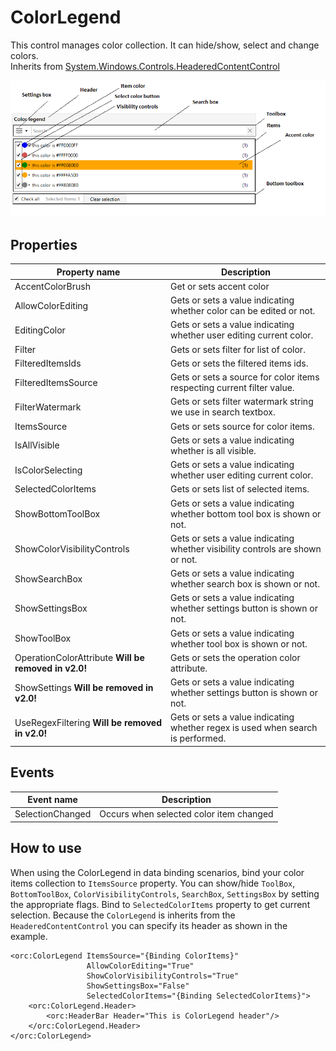 ColorLegend
===========

This control manages color collection. It can hide/show, select and change colors.
<br />Inherits from [System.Windows.Controls.HeaderedContentControl][1]

![ColorLegend 01][2]

## Properties

Property name|Description
-|-
AccentColorBrush|Get or sets accent color
AllowColorEditing|Gets or sets a value indicating whether color can be edited or not.
EditingColor|Gets or sets a value indicating whether user editing current color.
Filter|Gets or sets filter for list of color.
FilteredItemsIds|Gets or sets the filtered items ids.
FilteredItemsSource|Gets or sets a source for color items respecting current filter value.
FilterWatermark|Gets or sets filter watermark string we use in search textbox.
ItemsSource|Gets or sets source for color items.
IsAllVisible|Gets or sets a value indicating whether is all visible.
IsColorSelecting|Gets or sets a value indicating whether user editing current color.
SelectedColorItems|Gets or sets list of selected items.
ShowBottomToolBox|Gets or sets a value indicating whether bottom tool box is shown or not.
ShowColorVisibilityControls|Gets or sets a value indicating whether visibility controls are shown or not.
ShowSearchBox|Gets or sets a value indicating whether search box is shown or not.
ShowSettingsBox|Gets or sets a value indicating whether settings button is shown or not.
ShowToolBox|Gets or sets a value indicating whether tool box is shown or not.
OperationColorAttribute **Will be removed in v2.0!**|Gets or sets the operation color attribute.
ShowSettings **Will be removed in v2.0!**|Gets or sets a value indicating whether settings button is shown or not.
UseRegexFiltering **Will be removed in v2.0!**|Gets or sets a value indicating whether regex is used when search is performed.

## Events

Event name|Description
-|-
SelectionChanged|Occurs when selected color item changed

## How to use

When using the ColorLegend in data binding scenarios, bind your color items collection to `ItemsSource` property. You can show/hide `ToolBox`, `BottomToolBox`, `ColorVisibilityControls`, `SearchBox`, `SettingsBox` by setting the appropriate flags. Bind to `SelectedColorItems` property to get current selection.
Because the `ColorLegend` is inherits from the `HeaderedContentControl` you can specify its header as shown in the example.

```
<orc:ColorLegend ItemsSource="{Binding ColorItems}"
                 AllowColorEditing="True"
                 ShowColorVisibilityControls="True"
                 ShowSettingsBox="False"
                 SelectedColorItems="{Binding SelectedColorItems}">
    <orc:ColorLegend.Header>
        <orc:HeaderBar Header="This is ColorLegend header"/>
    </orc:ColorLegend.Header>
</orc:ColorLegend>
```
[1]: https://msdn.microsoft.com/en-us/library/system.windows.controls.headeredcontentcontrol(v=vs.110).aspx
[2]: ../images/orc.controls/colorlegend/ColorLegend_01.png